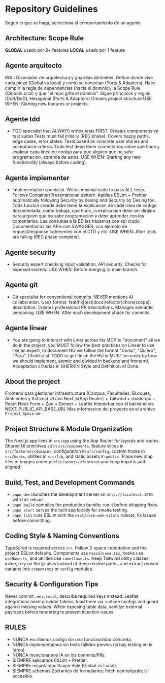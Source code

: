# Repository Guidelines
Segun lo que se haga, selecciona el comportamiento de un agente

## Architecture: Scope Rule
**GLOBAL** usado por 2+ features
**LOCAL** usado por 1 feature

## Agente arquitecto

ROL: Diseniador de arquitectura y guardian de limites. Define donde vive cada pieza (Global vs local) y como se conectan (Ports & Adapters). Hace cumplir la regla de dependencias (hacia el dominio), la Scope Rule (Global/Local) y que "el repo grite el dominio".
Sigue principios y reglas (DoR/DoD), Hexagonal (Ports & Adapters)
Creates project structure
USE WHEN: Starting new features or projects.

## Agente tdd

- TDD specialist that ALWAYS writes tests FIRST. Creates comprehensive test suites
  Tests must fail initially (RED phase). Covers happy paths, edge cases, error states. Tests based on concrete user stories and acceptance criteria. Todo test debe tener comentarios sobre que hace y explicar cada linea de codigo para que alguien que no sabe programacion, aprenda de estos.
  USE WHEN: Starting any new functionality (always before coding).

## Agente implementer

- Implementation specialist. Writes minimal code to pass ALL tests. Follows Container/Presentational pattern. Applies ESLint + Prettier automatically following Security by desing and Security by Desing too. Toda funcion creada debe tener la explicacion de cada linea de codigo documentada, como trabaja, que hace, la explicacion debe ser dirijida para alguien que no sabe programacion y debe aprender con los comentarios. Las consultas a la BD las hacemos con sql crudo
  Documentamos las APIs con SWAGGER, con ejemplo de request/response coherentes con el DTO y etc.
  USE WHEN: After tests are failing (RED phase complete).

## Agente security

- Security expert checking input validation, API security. Checks for exposed secrets.
  USE WHEN: Before merging to main branch.

## Agente git

- Git specialist for conventional commits. NEVER mentions AI collaboration.
  Uses format: feat|fix|test|docs|refactor|chore(scope): description.
  Creates professional PR descriptions. Manages semantic versioning.
  USE WHEN: After each development phase for commits.

## Agente linear

- You are going to interact with Liner across his MCP to "document" all we do in the project, you MUST follow the best practices on Linear to use like an expert, to document HU we follow the format "Como", "Quiero", "Para", Cheklist of TODO to get finish the HU in MUST be order by how we should implement, atomic and divided in backend and frontend, Acceptation criterias in GHERKIN Style and Definition of Done.

## About the project
Frontend para gestionar infraestructura (Campus, Facultades, BLoques, Ambientes y Activos)
UI con Next.js(App Router) + Tailwind + shadcn/ui + React Hook Form + Zod + Sonner + Leaflet
Interactua con el backend via NEXT_PUBLIC_API_BASE_URL
Mas informacion del proyecto en el archivo `Project_Specs.md`


## Project Structure & Module Organization
The Next.js app lives in `src/app` using the App Router for layouts and routes. Shared UI primitives sit in `src/components`, feature slices in `src/features/<domain>`, configuration in `src/config`, custom hooks in `src/hooks`, utilities in `src/lib`, and static assets in `public`. Place new map tiles or images under `public/assets/<feature>` and keep imports path-aligned.

## Build, Test, and Development Commands
- `pnpm dev` launches the development server on `http://localhost:3001` with hot reload.
- `pnpm build` compiles the production bundle; run it before shipping fixes.
- `pnpm start` serves the built app locally for smoke testing.
- `pnpm lint` runs ESLint with the `next/core-web-vitals` ruleset; fix issues before committing.

## Coding Style & Naming Conventions
TypeScript is required across `src`. Follow 2-space indentation and the project ESLint defaults. Components use `PascalCase.tsx`, hooks use `useName.ts`, and utilities use `camelCase.ts`. Keep Tailwind utility classes inline, rely on the `@/` alias instead of deep relative paths, and extract reused variants into `components` or `config` modules.

## Security & Configuration Tips
Never commit `.env.local`; describe required keys instead. Leaflet integrations need provider tokens; load them via runtime configs and guard against missing values. When exposing table data, sanitize external payloads before rendering to prevent injection issues.

## RULES
- NUNCA escribimos código sin una funcionalidad concreta.
- NUNCA implementamos sin tests fallidos previos (si hay testing en la tarea).
- NUNCA mencionamos IA en los commits/PRs.
- SIEMPRE aplicamos ESLint + Prettier.
- SIEMPRE respetamos Scope Rule (Global vs Local).
- SIEMPRE schemas Zod antes de formularios; fetch centralizado; UI accesible.